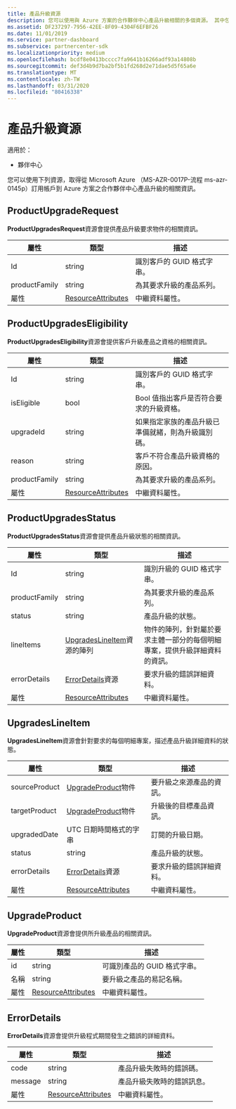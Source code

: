 ```yaml
---
title: 產品升級資源
description: 您可以使用與 Azure 方案的合作夥伴中心產品升級相關的多個資源。 其中包括 ProductUpgradeRequest、ProductUpgradesEligibility、ProductUpgradesStatus、UpgradesLineItem、UpgradeProduct 和 ErrorDetails。
ms.assetid: DF237297-7956-42EE-8F09-4304F6EFBF26
ms.date: 11/01/2019
ms.service: partner-dashboard
ms.subservice: partnercenter-sdk
ms.localizationpriority: medium
ms.openlocfilehash: bcdf8e0413bcccc7fa9641b16266adf93a14808b
ms.sourcegitcommit: def3d4b9d7ba2bf5b1fd268d2e71dae5d5f65a6e
ms.translationtype: MT
ms.contentlocale: zh-TW
ms.lasthandoff: 03/31/2020
ms.locfileid: "80416338"
---
```

# <a name="product-upgrade-resources"></a>產品升級資源

適用於：

- 夥伴中心

您可以使用下列資源，取得從 Microsoft Azure （MS-AZR-0017P-流程 ms-azr-0145p）訂用帳戶到 Azure 方案之合作夥伴中心產品升級的相關資訊。

## <a name="productupgraderequest"></a>ProductUpgradeRequest

**ProductUpgradesRequest**資源會提供產品升級要求物件的相關資訊。

| 屬性 | 類型 | 描述 |
|----------------------|----------------------------------------------|----------------------------------------------------------------|
| Id           | string                                       | 識別客戶的 GUID 格式字串。 |
| productFamily        | string                                       | 為其要求升級的產品系列。 |
| 屬性           | [ResourceAttributes](utility-resources.md#resourceattributes) | 中繼資料屬性。 |

## <a name="productupgradeseligibility"></a>ProductUpgradesEligibility

**ProductUpgradesEligibility**資源會提供客戶升級產品之資格的相關資訊。

| 屬性 | 類型 | 描述 |
|----------------------|--------------------------------------------- |----------------------------------------------------------------|
| Id           | string                                       | 識別客戶的 GUID 格式字串。 |          | productFamily        | string                                       | 為其要求升級的產品系列。 |
| isEligible           | bool                                         | Bool 值指出客戶是否符合要求的升級資格。 |
| upgradeId            | string                                       | 如果指定家族的產品升級已準備就緒，則為升級識別碼。 |
| reason               | string                                       | 客戶不符合產品升級資格的原因。 |
| productFamily        | string                                       | 為其要求升級的產品系列。 |
| 屬性           | [ResourceAttributes](utility-resources.md#resourceattributes) | 中繼資料屬性。  

## <a name="productupgradesstatus"></a>ProductUpgradesStatus

**ProductUpgradesStatus**資源會提供產品升級狀態的相關資訊。

| 屬性 | 類型 | 描述 |
|---------------------|----------------------------------------------------------------|-----------------------------------------------|
| Id                  | string                                                         | 識別升級的 GUID 格式字串。 |
| productFamily       | string                                                         | 為其要求升級的產品系列。
| status              | string                                                         | 產品升級的狀態。
| lineItems           | [UpgradesLineItem](#upgradeslineitem)資源的陣列       | 物件的陣列，針對屬於要求主體一部分的每個明細專案，提供升級詳細資料的資訊。
| errorDetails        | [ErrorDetails](#errordetails)資源                         | 要求升級的錯誤詳細資料。
| 屬性          | [ResourceAttributes](utility-resources.md#resourceattributes)  | 中繼資料屬性。 |

## <a name="upgradeslineitem"></a>UpgradesLineItem

**UpgradesLineItem**資源會針對要求的每個明細專案，描述產品升級詳細資料的狀態。

| 屬性 | 類型 | 描述 |
|-----------------|-----------------------------------------------------|--------------------------------------------------------------|
| sourceProduct   | [UpgradeProduct](#upgradeproduct)物件            | 要升級之來源產品的資訊。 |
| targetProduct   | [UpgradeProduct](#upgradeproduct)物件            | 升級後的目標產品資訊。 |
| upgradedDate    | UTC 日期時間格式的字串                      | 訂閱的升級日期。 |
| status          | string                                              | 產品升級的狀態。 |
| errorDetails    | [ErrorDetails](#errordetails)資源              | 要求升級的錯誤詳細資料。 |
| 屬性      | [ResourceAttributes](utility-resources.md#resourceattributes) | 中繼資料屬性。  |

## <a name="upgradeproduct"></a>UpgradeProduct

**UpgradeProduct**資源會提供所升級產品的相關資訊。

| 屬性 | 類型 |描述 |
|----------------------|----------------------------------------------|----------------------------------------------------------------|
| id                   | string                                       | 可識別產品的 GUID 格式字串。 |
| 名稱                 | string                                       | 要升級之產品的易記名稱。 |  
| 屬性           | [ResourceAttributes](utility-resources.md#resourceattributes) | 中繼資料屬性。 |

## <a name="errordetails"></a>ErrorDetails

**ErrorDetails**資源會提供升級程式期間發生之錯誤的詳細資料。

| 屬性 | 類型 | 描述 |
|-------------------------|----------------------------------------------|-------------------------------------------------------------|
| code                    | string                                       | 產品升級失敗時的錯誤碼。 |
| message                 | string                                       | 產品升級失敗時的錯誤訊息。 |
| 屬性              | [ResourceAttributes](utility-resources.md#resourceattributes) | 中繼資料屬性。 |
